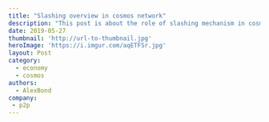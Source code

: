 ```yaml
---
title: "Slashing overview in cosmos network"
description: "This post is about the role of slashing mechanism in cosmos ecosystem"
date: 2019-05-27
thumbnail: 'http://url-to-thumbnail.jpg'
heroImage: 'https://i.imgur.com/aqETFSr.jpg'
layout: Post
category:
  - economy
  - cosmos
authors:
  - AlexBond
company:
 - p2p
---
```

